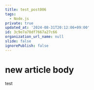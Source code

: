 ```yaml
---
title: test_post006
tags:
  - Node.js
private: true
updated_at: '2024-08-31T20:12:06+09:00'
id: 3c9e7a78df7667a27c66
organization_url_name: null
slide: false
ignorePublish: false
---
```

# new article body
test
